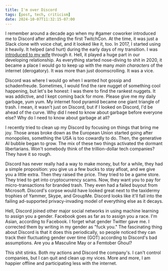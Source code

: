 ```yaml
---
title: I'm over Discord
tags: [post, tech, criticism]
date: 2024-10-07T11:32:15-07:00
---
```


I remember around a decade ago when my #gamer coworker introduced me to Discord after attending the first TwitchCon. At the time, it was just a Slack clone with voice chat, and it looked like it, too. In 2017, I started using it heavily. It helped (and hurt) during the early days of my transition. I was [introduced to my wife](https://melkat.blog/p/first-three-years) through it. Hell, it played a huge part in our developing relationship. As everything started nose-diving to shit in 2020, it became a place I would go to keep up with the many _main characters_ of the internet (derogatory). It was more than just doomscrolling. It was a vice.

Discord was where I would go when I wanted hot gossip and schadenfreude. Sometimes, I would find the rare nugget of something cool happening, but let's be honest: I was there to find the rankest nuggets. It was addictive, and I kept coming back for more. Please give me my daily garbage, yum yum. My internet food pyramid became one giant triangle of trash. I mean, it wasn't just on Discord, but if I looked on Discord, I'd be ahead of the curve. Why did I need to know about garbage before everyone else? Why do I need to know about garbage at all?

I recently tried to clean up my Discord by focusing on things that bring me joy. Those areas broke down as the European Union started going after monopolies, something the USA is too cowardly to do. Then, the generative AI bubble began to grow. The mix of these two things activated the dormant libertarians. Won't somebody think of the trillion-dollar tech companies? They have it so rough.

Discord has never really had a way to make money, but for a while, they had a simple proposition: you give us a few bucks to stay afloat, and we give you a little extra. Then they raised the price. They tried to be a game store. They tried to get into cryptocurrency scams. Now, they want you to pay for micro-transactions for branded trash. They even had a failed buyout from Microsoft. Discord's corpse would have looked great next to the taxidermy trophies of Yammer, Skype, and GroupMe. Discord looks like it'll fall into the failing ad-supported privacy-invading model of everything else as it decays.

Hell, Discord joined other major social networks in using machine learning to assign you a gender. Facebook goes as far as to assign you a race. I'm Asian, according to Facebook. I forget what gender Twitter gave me. I corrected them by writing in my gender as "fuck you." The fascinating thing about Discord is that it does this periodically, so people noticed they can track their fluctuating gender over time (GOT) according to Discord's bad assumptions. Are you a Masculine May or a Femtober Ghoul?

This shit stinks. Both my actions and Discord the company's. I can't control companies, but I can quit and clean up my vices. More and more, I am happier offline and participating less with the internet.
